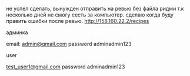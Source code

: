 не успел сделать, вынужден отправить на ревью без файла ридми
т.к несколько дней не смогу сесть за компьютер.
сделаю когда буду править ошибки после ревью.
http://158.160.22.2/recipes


админка

email: admin@gmail.com
password adminadmin123

user

test_user1@gmail.com
password adminadmin123